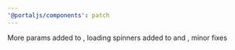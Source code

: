 ```yaml
---
'@portaljs/components': patch
---
```


More params added to <LineChart />, loading spinners added to <Table /> and <LineChart />, minor fixes
